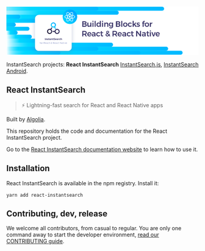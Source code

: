 [![React InstantSearch logo][readme-logo]][react-doc]

InstantSearch projects: **React InstantSearch** [InstantSearch.js][instantsearch.js-github], [InstantSearch Android](instantsearch-android-github).

## React InstantSearch

> ⚡ Lightning-fast search for React and React Native apps

Built by [Algolia][algolia-website].

This repository holds the code and documentation for the React InstantSearch project.

Go to the [React InstantSearch documentation website][react-doc] to learn how to use it.

## Installation

React InstantSearch is available in the npm registry. Install it:

```
yarn add react-instantsearch
```

## Contributing, dev, release

We welcome all contributors, from casual to regular. You are only
one command away to start the developer environment, [read our CONTRIBUTING guide](CONTRIBUTING.md).

[readme-logo]: ./docgen/readme-logo.png
[react-doc]: https://community.algolia.com/instantsearch.js/react/
[algolia-website]: https://www.algolia.com/
[instantsearch.js-github]: https://github.com/algolia/instantsearch.js
[instantsearch-android-github]: https://github.com/algolia/instantsearch-android
